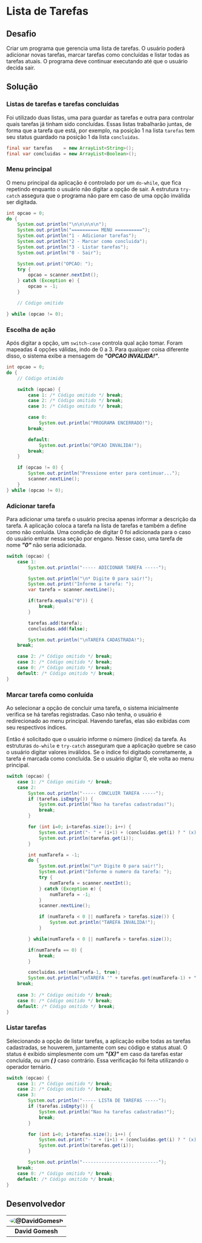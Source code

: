 # Lista de Tarefas

## Desafio

Criar um programa que gerencia uma lista de tarefas. O usuário poderá adicionar novas tarefas, marcar tarefas como concluídas e listar todas as tarefas atuais. O programa deve continuar executando até que o usuário decida sair.

## Solução

### Listas de tarefas e tarefas concluídas

Foi utilizado duas listas, uma para guardar as tarefas e outra para controlar quais tarefas já tinham sido concluídas. Essas listas trabalharão juntas, de forma que a tarefa que está, por exemplo, na posição 1 na lista `tarefas` tem seu status guardado na posição 1 da lista `concluidas`.

```java
final var tarefas    = new ArrayList<String>();
final var concluidas = new ArrayList<Boolean>();
```

### Menu principal

O menu principal da aplicação é controlado por um `do-while`, que fica repetindo enquanto o usuário não digitar a opção de sair. A estrutura `try-catch` assegura que o programa não pare em caso de uma opção inválida ser digitada.

```java
int opcao = 0;
do {
    System.out.println("\n\n\n\n\n");
    System.out.println("========== MENU ==========");
    System.out.println("1 - Adicionar tarefas");
    System.out.println("2 - Marcar como concluida");
    System.out.println("3 - Listar tarefas");
    System.out.println("0 - Sair");

    System.out.print("OPCAO: ");
    try {
        opcao = scanner.nextInt();
    } catch (Exception e) {
        opcao = -1;
    }

    // Código omitido

} while (opcao != 0);
```

### Escolha de ação

Após digitar a opção, um `switch-case` controla qual ação tomar. Foram mapeadas 4 opções válidas, indo de 0 a 3. Para qualquer coisa diferente disso, o sistema exibe a mensagem de ***"OPCAO INVALIDA!"***.

```java
int opcao = 0;
do {
    // Código otimido

    switch (opcao) {
        case 1: /* Código omitido */ break;
        case 2: /* Código omitido */ break;
        case 3: /* Código omitido */ break;

        case 0:
            System.out.println("PROGRAMA ENCERRADO!");
        break;

        default:
            System.out.println("OPCAO INVALIDA!");
        break;
    }

    if (opcao != 0) {
        System.out.println("Pressione enter para continuar...");
        scanner.nextLine();
    }
} while (opcao != 0);
```

### Adicionar tarefa

Para adicionar uma tarefa o usuário precisa apenas informar a descrição da tarefa. A aplicação coloca a tarefa na lista de tarefas e também a define como não conluída. Uma condição de digitar 0 foi adicionada para o caso do usuário entrar nessa seção por engano. Nesse caso, uma tarefa de nome ***"0"*** não seria adicionada.

```java
switch (opcao) {
    case 1:
        System.out.println("----- ADICIONAR TAREFA -----");

        System.out.println("\n* Digite 0 para sair!");
        System.out.print("Informe a tarefa: ");
        var tarefa = scanner.nextLine();

        if(tarefa.equals("0")) {
            break;
        }

        tarefas.add(tarefa);
        concluidas.add(false);

        System.out.println("\nTAREFA CADASTRADA!");
    break;

    case 2: /* Código omitido */ break;
    case 3: /* Código omitido */ break;
    case 0: /* Código omitido */ break;
    default: /* Código omitido */ break;
}
```

### Marcar tarefa como conluída

Ao selecionar a opção de concluir uma tarefa, o sistema inicialmente verifica se há tarefas registradas. Caso não tenha, o usuário é redirecionado ao menu principal. Havendo tarefas, elas são exibidas com seu respectivos índices.

Então é solicitado que o usuário informe o número (índice) da tarefa. As estruturas `do-while` e `try-catch` asseguram que a aplicação quebre se caso o usuário digitar valores inválidos. Se o índice foi digitado corretamente, a tarefa é marcada como concluída. Se o usuário digitar 0, ele volta ao menu principal.

```java
switch (opcao) {
    case 1: /* Código omitido */ break;
    case 2: 
        System.out.println("----- CONCLUIR TAREFA -----");
        if (tarefas.isEmpty()) {
            System.out.println("Nao ha tarefas cadastradas!");
            break;
        }

        for (int i=0; i<tarefas.size(); i++) {
            System.out.print("- " + (i+1) + (concluidas.get(i) ? " (x) " : " ( ) "));
            System.out.println(tarefas.get(i));
        }

        int numTarefa = -1;
        do {
            System.out.println("\n* Digite 0 para sair!");
            System.out.print("Informe o numero da tarefa: ");
            try {
                numTarefa = scanner.nextInt();
            } catch (Exception e) {
                numTarefa = -1;
            }
            scanner.nextLine();

            if (numTarefa < 0 || numTarefa > tarefas.size()) {
                System.out.println("TAREFA INVALIDA!");
            }

        } while(numTarefa < 0 || numTarefa > tarefas.size());

        if(numTarefa == 0) {
            break;
        }

        concluidas.set(numTarefa-1, true);
        System.out.println("\nTAREFA '" + tarefas.get(numTarefa-1) + "' CONCLUIDA!"); 
    break;
    
    case 3: /* Código omitido */ break;
    case 0: /* Código omitido */ break;
    default: /* Código omitido */ break;
}
```

### Listar tarefas

Selecionando a opção de listar tarefas, a aplicação exibe todas as tarefas cadastradas, se houverem, juntamente com seu código e status atual. O status é exibido simplesmente com um ***"(X)"*** em caso da tarefas estar concluída, ou um ***( )*** caso contrário. Essa verificação foi feita utilizando o operador ternário.

```java
switch (opcao) {
    case 1: /* Código omitido */ break;
    case 2: /* Código omitido */ break;
    case 3: 
        System.out.println("----- LISTA DE TAREFAS -----");
        if (tarefas.isEmpty()) {
            System.out.println("Nao ha tarefas cadastradas!");
            break;
        }

        for (int i=0; i<tarefas.size(); i++) {
            System.out.print("- " + (i+1) + (concluidas.get(i) ? " (x) " : " ( ) "));
            System.out.println(tarefas.get(i));
        }

        System.out.println("----------------------------");
    break;
    case 0: /* Código omitido */ break;
    default: /* Código omitido */ break;
}
```
## Desenvolvedor

| <img alt="@DavidGomesh" src="https://avatars.githubusercontent.com/DavidGomesh?size=64" style="border-radius: 50%;"> |
| :-: |
| **David Gomesh** |